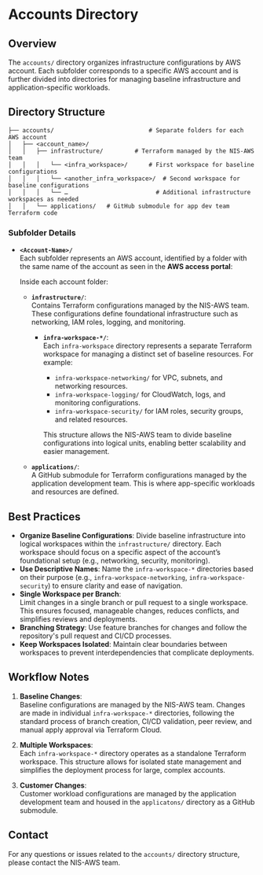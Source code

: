# Accounts Directory

## Overview
The `accounts/` directory organizes infrastructure configurations by AWS account. Each subfolder corresponds to a specific AWS account and is further divided into directories for managing baseline infrastructure and application-specific workloads.

## Directory Structure

```
├── accounts/           				# Separate folders for each AWS account
│   ├── <account_name>/
│   │   ├── infrastructure/         # Terraform managed by the NIS-AWS team
│   │   │   └── <infra_workspace>/  	# First workspace for baseline configurations
│   │   │   └── <another_infra_workspace>/  # Second workspace for baseline configurations
│   │   │   └── …                   	  # Additional infrastructure workspaces as needed
│   │   └── applications/   # GitHub submodule for app dev team Terraform code
```

### Subfolder Details
- **`<Account-Name>/`**  
  Each subfolder represents an AWS account, identified by a folder with the same name of the account as seen in the **AWS access portal**:

  Inside each account folder:

  - **`infrastructure/`**:  
    Contains Terraform configurations managed by the NIS-AWS team. These configurations define foundational infrastructure such as networking, IAM roles, logging, and monitoring.

    - **`infra-workspace-*/`**:  
      Each `infra-workspace` directory represents a separate Terraform workspace for managing a distinct set of baseline resources. For example:
      - `infra-workspace-networking/` for VPC, subnets, and networking resources.
      - `infra-workspace-logging/` for CloudWatch, logs, and monitoring configurations.
      - `infra-workspace-security/` for IAM roles, security groups, and related resources.

      This structure allows the NIS-AWS team to divide baseline configurations into logical units, enabling better scalability and easier management.

  - **`applications/`**:  
    A GitHub submodule for Terraform configurations managed by the application development team. This is where app-specific workloads and resources are defined.

## Best Practices
- **Organize Baseline Configurations**: Divide baseline infrastructure into logical workspaces within the `infrastructure/` directory. Each workspace should focus on a specific aspect of the account’s foundational setup (e.g., networking, security, monitoring).
- **Use Descriptive Names**: Name the `infra-workspace-*` directories based on their purpose (e.g., `infra-workspace-networking`, `infra-workspace-security`) to ensure clarity and ease of navigation.
- **Single Workspace per Branch**:  
  Limit changes in a single branch or pull request to a single workspace. This ensures focused, manageable changes, reduces conflicts, and simplifies reviews and deployments.
- **Branching Strategy**: Use feature branches for changes and follow the repository's pull request and CI/CD processes.
- **Keep Workspaces Isolated**: Maintain clear boundaries between workspaces to prevent interdependencies that complicate deployments.

## Workflow Notes
1. **Baseline Changes**:  
   Baseline configurations are managed by the NIS-AWS team. Changes are made in individual `infra-workspace-*` directories, following the standard process of branch creation, CI/CD validation, peer review, and manual apply approval via Terraform Cloud.

2. **Multiple Workspaces**:  
   Each `infra-workspace-*` directory operates as a standalone Terraform workspace. This structure allows for isolated state management and simplifies the deployment process for large, complex accounts.

3. **Customer Changes**:  
   Customer workload configurations are managed by the application development team and housed in the `applicatons/` directory as a GitHub submodule.

## Contact
For any questions or issues related to the `accounts/` directory structure, please contact the NIS-AWS team.